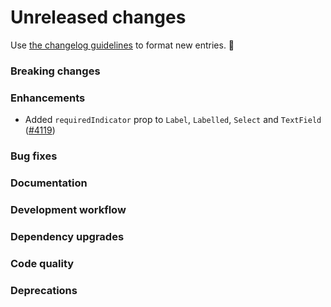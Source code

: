 # Unreleased changes

Use [the changelog guidelines](https://git.io/polaris-changelog-guidelines) to format new entries. 💜

### Breaking changes

### Enhancements

- Added `requiredIndicator` prop to `Label`, `Labelled`, `Select` and `TextField` ([#4119](https://github.com/Shopify/polaris-react/pull/4119))

### Bug fixes

### Documentation

### Development workflow

### Dependency upgrades

### Code quality

### Deprecations
